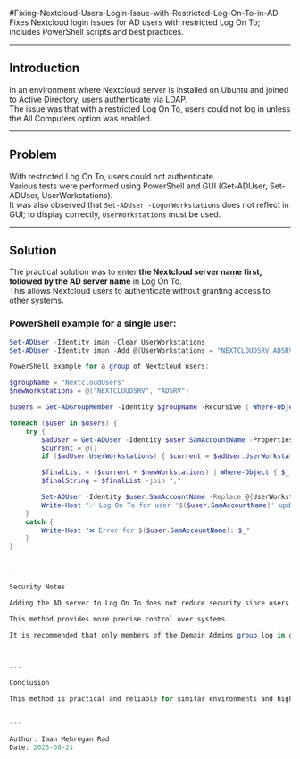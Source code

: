#Fixing-Nextcloud-Users-Login-Issue-with-Restricted-Log-On-To-in-AD
Fixes Nextcloud login issues for AD users with restricted Log On To; includes PowerShell scripts and best practices.

---

## Introduction

In an environment where Nextcloud server is installed on Ubuntu and joined to Active Directory, users authenticate via LDAP.  
The issue was that with a restricted Log On To, users could not log in unless the All Computers option was enabled.

---

## Problem

With restricted Log On To, users could not authenticate.  
Various tests were performed using PowerShell and GUI (Get-ADUser, Set-ADUser, UserWorkstations).  
It was also observed that `Set-ADUser -LogonWorkstations` does not reflect in GUI; to display correctly, `UserWorkstations` must be used.

---

## Solution

The practical solution was to enter **the Nextcloud server name first, followed by the AD server name** in Log On To.  
This allows Nextcloud users to authenticate without granting access to other systems.

### PowerShell example for a single user:

```powershell
Set-ADUser -Identity iman -Clear UserWorkstations
Set-ADUser -Identity iman -Add @{UserWorkstations = "NEXTCLOUDSRV,ADSRV"}

PowerShell example for a group of Nextcloud users:

$groupName = "NextcloudUsers"
$newWorkstations = @("NEXTCLOUDSRV", "ADSRV")

$users = Get-ADGroupMember -Identity $groupName -Recursive | Where-Object { $_.objectClass -eq "user" }

foreach ($user in $users) {
    try {
        $adUser = Get-ADUser -Identity $user.SamAccountName -Properties UserWorkstations
        $current = @()
        if ($adUser.UserWorkstations) { $current = $adUser.UserWorkstations -split "," }

        $finalList = ($current + $newWorkstations) | Where-Object { $_ -ne "" } | Select-Object -Unique
        $finalString = $finalList -join ","

        Set-ADUser -Identity $user.SamAccountName -Replace @{UserWorkstations = $finalString}
        Write-Host "✅ Log On To for user '$($user.SamAccountName)' updated to: $finalString"
    }
    catch {
        Write-Host "❌ Error for $($user.SamAccountName): $_"
    }
}


---

Security Notes

Adding the AD server to Log On To does not reduce security since users previously had direct access to log on to AD.

This method provides more precise control over systems.

It is recommended that only members of the Domain Admins group log in directly to DC.



---

Conclusion

This method is practical and reliable for similar environments and highlights the importance of step-by-step testing and using both PowerShell and GUI.


---

Author: Iman Mehregan Rad
Date: 2025-08-21
